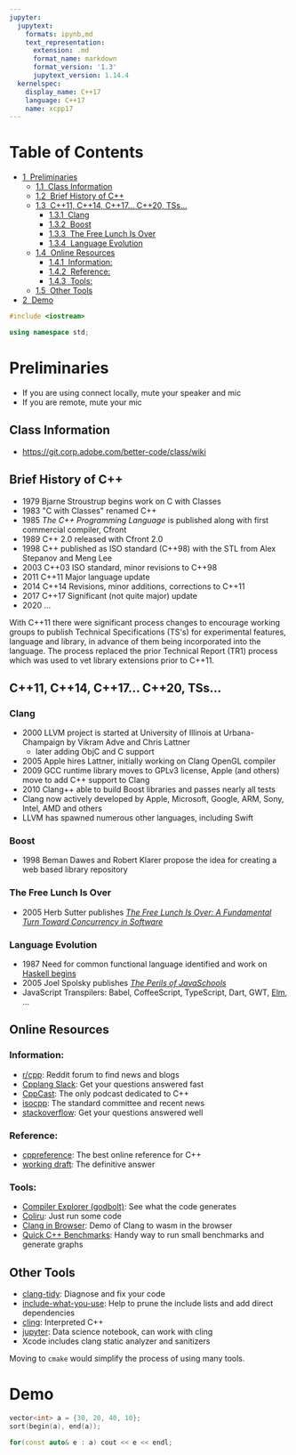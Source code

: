 ```yaml
---
jupyter:
  jupytext:
    formats: ipynb,md
    text_representation:
      extension: .md
      format_name: markdown
      format_version: '1.3'
      jupytext_version: 1.14.4
  kernelspec:
    display_name: C++17
    language: C++17
    name: xcpp17
---
```


<!-- #region slideshow={"slide_type": "skip"} toc=true -->
<h1>Table of Contents<span class="tocSkip"></span></h1>
<div class="toc" style="margin-top: 1em;"><ul class="toc-item"><li><span><a href="#Preliminaries" data-toc-modified-id="Preliminaries-1"><span class="toc-item-num">1&nbsp;&nbsp;</span>Preliminaries</a></span><ul class="toc-item"><li><span><a href="#Class-Information" data-toc-modified-id="Class-Information-1.1"><span class="toc-item-num">1.1&nbsp;&nbsp;</span>Class Information</a></span></li><li><span><a href="#Brief-History-of-C++" data-toc-modified-id="Brief-History-of-C++-1.2"><span class="toc-item-num">1.2&nbsp;&nbsp;</span>Brief History of C++</a></span></li><li><span><a href="#C++11,-C++14,-C++17...-C++20,-TSs..." data-toc-modified-id="C++11,-C++14,-C++17...-C++20,-TSs...-1.3"><span class="toc-item-num">1.3&nbsp;&nbsp;</span>C++11, C++14, C++17... C++20, TSs...</a></span><ul class="toc-item"><li><span><a href="#Clang" data-toc-modified-id="Clang-1.3.1"><span class="toc-item-num">1.3.1&nbsp;&nbsp;</span>Clang</a></span></li><li><span><a href="#Boost" data-toc-modified-id="Boost-1.3.2"><span class="toc-item-num">1.3.2&nbsp;&nbsp;</span>Boost</a></span></li><li><span><a href="#The-Free-Lunch-Is-Over" data-toc-modified-id="The-Free-Lunch-Is-Over-1.3.3"><span class="toc-item-num">1.3.3&nbsp;&nbsp;</span>The Free Lunch Is Over</a></span></li><li><span><a href="#Language-Evolution" data-toc-modified-id="Language-Evolution-1.3.4"><span class="toc-item-num">1.3.4&nbsp;&nbsp;</span>Language Evolution</a></span></li></ul></li><li><span><a href="#Online-Resources" data-toc-modified-id="Online-Resources-1.4"><span class="toc-item-num">1.4&nbsp;&nbsp;</span>Online Resources</a></span><ul class="toc-item"><li><span><a href="#Information:" data-toc-modified-id="Information:-1.4.1"><span class="toc-item-num">1.4.1&nbsp;&nbsp;</span>Information:</a></span></li><li><span><a href="#Reference:" data-toc-modified-id="Reference:-1.4.2"><span class="toc-item-num">1.4.2&nbsp;&nbsp;</span>Reference:</a></span></li><li><span><a href="#Tools:" data-toc-modified-id="Tools:-1.4.3"><span class="toc-item-num">1.4.3&nbsp;&nbsp;</span>Tools:</a></span></li></ul></li><li><span><a href="#Other-Tools" data-toc-modified-id="Other-Tools-1.5"><span class="toc-item-num">1.5&nbsp;&nbsp;</span>Other Tools</a></span></li></ul></li><li><span><a href="#Demo" data-toc-modified-id="Demo-2"><span class="toc-item-num">2&nbsp;&nbsp;</span>Demo</a></span></li></ul></div>
<!-- #endregion -->

```c++ slideshow={"slide_type": "skip"}
#include <iostream>

using namespace std;
```

<!-- #region slideshow={"slide_type": "slide"} -->
# Preliminaries

- If you are using connect locally, mute your speaker and mic
- If you are remote, mute your mic
<!-- #endregion -->

<!-- #region slideshow={"slide_type": "slide"} -->
## Class Information

- https://git.corp.adobe.com/better-code/class/wiki
<!-- #endregion -->

<!-- #region slideshow={"slide_type": "slide"} -->
## Brief History of C++

- 1979 Bjarne Stroustrup begins work on C with Classes
- 1983 "C with Classes" renamed C++
- 1985 _The C++ Programming Language_ is published along with first commercial compiler, Cfront
- 1989 C++ 2.0 released with Cfront 2.0
- 1998 C++ published as ISO standard (C++98) with the STL from Alex Stepanov and Meng Lee
- 2003 C++03 ISO standard, minor revisions to C++98
- 2011 C++11 Major language update
- 2014 C++14 Revisions, minor additions, corrections to C++11
- 2017 C++17 Significant (not quite major) update
- 2020 ...
<!-- #endregion -->

<!-- #region slideshow={"slide_type": "slide"} -->
With C++11 there were significant process changes to encourage working groups to publish Technical Specifications (TS's) for experimental features, language and library, in advance of them being incorporated into the language. The process replaced the prior Technical Report (TR1) process which was used to vet library extensions prior to C++11.
<!-- #endregion -->

<!-- #region slideshow={"slide_type": "slide"} -->
## C++11, C++14, C++17... C++20, TSs...

### Clang

- 2000 LLVM project is started at University of Illinois at Urbana-Champaign by Vikram Adve and Chris Lattner
    - later adding ObjC and C support
- 2005 Apple hires Lattner, initially working on Clang OpenGL compiler
- 2009 GCC runtime library moves to GPLv3 license, Apple (and others) move to add C++ support to Clang
- 2010 Clang++ able to build Boost libraries and passes nearly all tests
- Clang now actively developed by Apple, Microsoft, Google, ARM, Sony, Intel, AMD and others
- LLVM has spawned numerous other languages, including Swift
<!-- #endregion -->

<!-- #region slideshow={"slide_type": "slide"} -->
### Boost

- 1998 Beman Dawes and Robert Klarer propose the idea for creating a web based library repository
<!-- #endregion -->

<!-- #region slideshow={"slide_type": "fragment"} -->
### The Free Lunch Is Over

- 2005 Herb Sutter publishes [_The Free Lunch Is Over: A Fundamental Turn Toward Concurrency in Software_](http://www.gotw.ca/publications/concurrency-ddj.htm)
<!-- #endregion -->

<!-- #region slideshow={"slide_type": "fragment"} -->
### Language Evolution

- 1987 Need for common functional language identified and work on [Haskell begins](http://haskell.cs.yale.edu/wp-content/uploads/2011/02/history.pdf)
- 2005 Joel Spolsky publishes [_The Perils of JavaSchools_](https://www.joelonsoftware.com/2005/12/29/the-perils-of-javaschools-2/)
- JavaScript Transpilers: Babel, CoffeeScript, TypeScript, Dart, GWT, [Elm](http://elm-lang.org/), ...
<!-- #endregion -->

<!-- #region slideshow={"slide_type": "slide"} -->
## Online Resources

### Information:
- [r/cpp](https://www.reddit.com/r/cpp/): Reddit forum to find news and blogs
- [Cpplang Slack](https://cpplang.now.sh/): Get your questions answered fast
- [CppCast](http://cppcast.com/): The only podcast dedicated to C++
- [isocpp](https://isocpp.org/): The standard committee and recent news
- [stackoverflow](https://stackoverflow.com/questions/tagged/c%2B%2B): Get your questions answered well

### Reference:
- [cppreference](http://en.cppreference.com/w/): The best online reference for C++
- [working draft](http://www.open-std.org/jtc1/sc22/wg21/docs/papers/2017/n4700.pdf): The definitive answer
<!-- #endregion -->

<!-- #region slideshow={"slide_type": "slide"} -->
### Tools:
- [Compiler Explorer (godbolt)](https://godbolt.org/): See what the code generates
- [Coliru](http://coliru.stacked-crooked.com/): Just run some code
- [Clang in Browser](https://tbfleming.github.io/cib/): Demo of Clang to wasm in the browser
- [Quick C++ Benchmarks](http://quick-bench.com/): Handy way to run small benchmarks and generate graphs
<!-- #endregion -->

<!-- #region slideshow={"slide_type": "slide"} -->
## Other Tools

- [clang-tidy](http://clang.llvm.org/extra/clang-tidy/): Diagnose and fix your code
- [include-what-you-use](https://include-what-you-use.org/): Help to prune the include lists and add direct dependencies
- [cling](https://root.cern.ch/cling): Interpreted C++
- [jupyter](https://jupyter.org/): Data science notebook, can work with cling
- Xcode includes clang static analyzer and sanitizers
<!-- #endregion -->

<!-- #region slideshow={"slide_type": "fragment"} -->
Moving to `cmake` would simplify the process of using many tools.
<!-- #endregion -->

<!-- #region slideshow={"slide_type": "slide"} -->
# Demo
<!-- #endregion -->

```c++ slideshow={"slide_type": "slide"}
vector<int> a = {30, 20, 40, 10};
sort(begin(a), end(a));
```

```c++ slideshow={"slide_type": "-"}
for(const auto& e : a) cout << e << endl;
```

```c++

```
